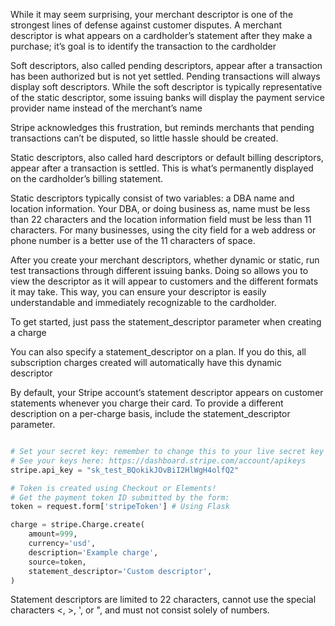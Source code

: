 While it may seem surprising, your merchant descriptor is one of the strongest lines of defense against customer disputes. A merchant descriptor is what appears on a cardholder’s statement after they make a purchase; it’s goal is to identify the transaction to the cardholder

Soft descriptors, also called pending descriptors, appear after a transaction has been authorized but is not yet settled. Pending transactions will always display soft descriptors. While the soft descriptor is typically representative of the static descriptor, some issuing banks will display the payment service provider name instead of the merchant’s name

Stripe acknowledges this frustration, but reminds merchants that pending transactions can’t be disputed, so little hassle should be created.

Static descriptors, also called hard descriptors or default billing descriptors, appear after a transaction is settled. This is what’s permanently displayed on the cardholder’s billing statement.

Static descriptors typically consist of two variables: a DBA name and location information. Your DBA, or doing business as, name must be less than 22 characters and the location information field must be less than 11 characters. For many businesses, using the city field for a web address or phone number is a better use of the 11 characters of space.

After you create your merchant descriptors, whether dynamic or static, run test transactions through different issuing banks. Doing so allows you to view the descriptor as it will appear to customers and the different formats it may take. This way, you can ensure your descriptor is easily understandable and immediately recognizable to the cardholder.

To get started, just pass the statement_descriptor parameter when creating a charge

You can also specify a statement_descriptor on a plan. If you do this, all subscription charges created will automatically have this dynamic descriptor

By default, your Stripe account’s statement descriptor appears on customer statements whenever you charge their card. To provide a different description on a per-charge basis, include the statement_descriptor parameter.

```python

# Set your secret key: remember to change this to your live secret key in production
# See your keys here: https://dashboard.stripe.com/account/apikeys
stripe.api_key = "sk_test_BQokikJOvBiI2HlWgH4olfQ2"

# Token is created using Checkout or Elements!
# Get the payment token ID submitted by the form:
token = request.form['stripeToken'] # Using Flask

charge = stripe.Charge.create(
    amount=999,
    currency='usd',
    description='Example charge',
    source=token,
    statement_descriptor='Custom descriptor',
)

```

Statement descriptors are limited to 22 characters, cannot use the special characters <, >, ', or ", and must not consist solely of numbers.



